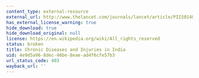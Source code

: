 ```yaml
---
content_type: external-resource
external_url: http://www.thelancet.com/journals/lancet/article/PIIS0140-6736(10)61188-9/
has_external_license_warning: true
hide_download: true
hide_download_original: null
license: https://en.wikipedia.org/wiki/All_rights_reserved
status: broken
title: Chronic Diseases and Injuries in India
uid: 4e9d5a96-8dec-46be-8eae-ad4f6cfe57b3
url_status_code: 403
wayback_url: ''
---
```

